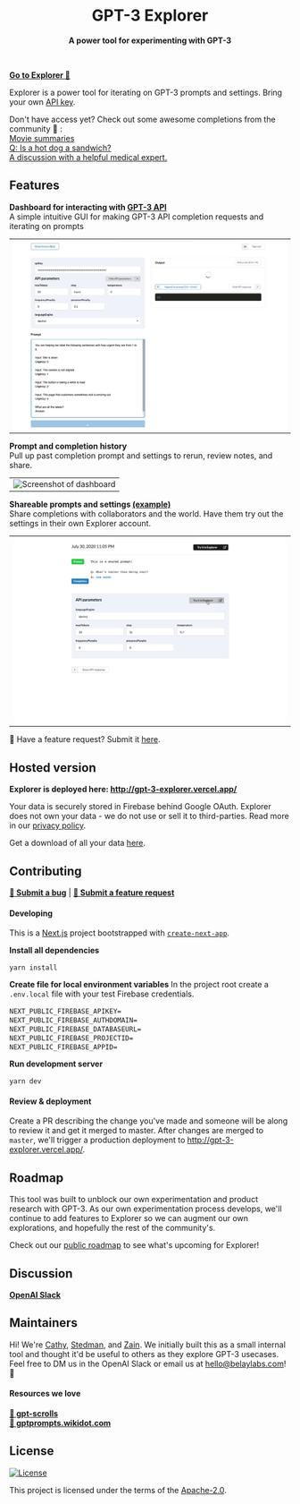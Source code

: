 <div align="center">
  <h1 href="http://gpt-3-explorer.vercel.app/">GPT-3 Explorer</h1>
  <p>
    <strong>A power tool for experimenting with GPT-3</strong>
  </p>
  <br />
</div>


<strong>[Go to Explorer 🚀](http://gpt-3-explorer.vercel.app/)</strong>

Explorer is a power tool for iterating on GPT-3 prompts and settings. Bring your own [API key](https://beta.openai.com/).

Don't have access yet? Check out some awesome completions from the community 🤗 :\
[Movie summaries](https://gpt-3-explorer.vercel.app/p/NpHR2nDQfISxPO2X7aU3) \
[Q: Is a hot dog a sandwich?](https://gpt-3-explorer.vercel.app/p/4BESK0MnD62zKgGF5SiD) \
[A discussion with a helpful medical expert.](https://gpt-3-explorer.vercel.app/p/pLRUoTAVRXEm9V1C3orE)


## Features

**Dashboard for interacting with [GPT-3 API](https://beta.openai.com/api-ref)**\
A simple intuitive GUI for making GPT-3 API completion requests and iterating on prompts
<table><tr><td>
<img src="misc/dashboard.gif" width=500 alt="Screenshot of dashboard">
</td></tr></table>


**Prompt and completion history**\
Pull up past completion prompt and settings to rerun, review notes, and share.
<table><tr><td>
<img src="misc/history.gif" width=500 alt="Screenshot of dashboard">
</td></tr></table>

**Shareable prompts and settings [(example)](https://gpt-3-explorer.vercel.app/p/R5WLwJTNWcCP7b0xwvEM)**\
Share completions with collaborators and the world. Have them try out the settings in their own Explorer account.
<table><tr><td>
<img src="misc/share.gif" width=500 alt="Screenshot of dashboard">
</td></tr></table>


🐥 Have a feature request? Submit it [here](https://github.com/belay-labs/gpt-explorer/issues/new?labels=feature-request&template=feature_request.md).


## Hosted version

**Explorer is deployed here: http://gpt-3-explorer.vercel.app/**

Your data is securely stored in Firebase behind Google OAuth. Explorer does not own your data - we do not use or sell it to third-parties. Read more in our [privacy policy](https://www.notion.so/belay/GPT-3-Explorer-Data-Privacy-cc78082a1d994b7ab8d37df0039a5017).

Get a download of all your data [here](http://gpt-3-explorer.vercel.app/export).


## Contributing

**[🐛 Submit a bug](https://github.com/belay-labs/gpt-explorer/issues/new?labels=bug&template=bug_report.md)** | **[🐥 Submit a feature request](https://github.com/belay-labs/gpt-explorer/issues/new?labels=feature-request&template=feature_request.md)**


#### Developing
This is a [Next.js](https://nextjs.org/) project bootstrapped with [`create-next-app`](https://github.com/vercel/next.js/tree/canary/packages/create-next-app).

**Install all dependencies**
```
yarn install
```

**Create file for local environment variables**
In the project root create a `.env.local` file with your test Firebase credentials.
```
NEXT_PUBLIC_FIREBASE_APIKEY=
NEXT_PUBLIC_FIREBASE_AUTHDOMAIN=
NEXT_PUBLIC_FIREBASE_DATABASEURL=
NEXT_PUBLIC_FIREBASE_PROJECTID=
NEXT_PUBLIC_FIREBASE_APPID=
```

**Run development server**
```
yarn dev
```


#### Review & deployment
 
Create a PR describing the change you've made and someone will be along to review it and get it merged to master. After changes are merged to `master`, we'll trigger a production deployment to http://gpt-3-explorer.vercel.app/.


## Roadmap

This tool was built to unblock our own experimentation and product research with GPT-3. As our own experimentation process develops, we'll continue to add features to Explorer so we can augment our own explorations, and hopefully the rest of the community's.

Check out our [public roadmap](https://github.com/belay-labs/gpt-explorer/projects) to see what's upcoming for Explorer!


## Discussion
**[OpenAI Slack](https://openai-api.slack.com/archives/C01763GPGTC/p1596216349338600)**


## Maintainers
Hi! We're [Cathy](https://github.com/cathykc), [Stedman](https://github.com/stedmanblake), and [Zain](https://github.com/tarzain). We initially built this as a small internal tool and thought it'd be useful to others as they explore GPT-3 usecases. Feel free to DM us in the OpenAI Slack or email us at hello@belaylabs.com! 👋

#### Resources we love
**[📜 gpt-scrolls](https://github.com/maraoz/gpt-scrolls)**\
**[📖 gptprompts.wikidot.com](http://gptprompts.wikidot.com/)**


## License
[![License](https://img.shields.io/badge/License-Apache%202.0-blue.svg)](https://opensource.org/licenses/Apache-2.0)


This project is licensed under the terms of the [Apache-2.0](LICENSE).
